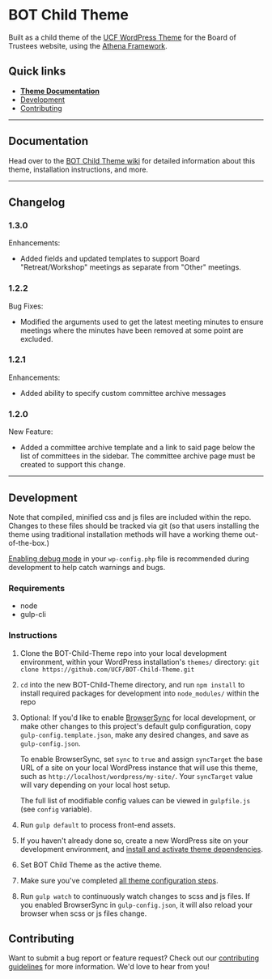 # BOT Child Theme

Built as a child theme of the [UCF WordPress Theme](https://github.com/UCF/UCF-WordPress-Theme) for the Board of Trustees website, using the [Athena Framework](https://ucf.github.io/Athena-Framework/).

## Quick links

* [**Theme Documentation**](https://github.com/UCF/BOT-Child-Theme/wiki)
* [Development](#development)
* [Contributing](#contributing)

-----

## Documentation

Head over to the [BOT Child Theme wiki](https://github.com/UCF/BOT-Child-Theme/wiki) for detailed information about this theme, installation instructions, and more.

-----

## Changelog ##

### 1.3.0 ###
Enhancements:
* Added fields and updated templates to support Board "Retreat/Workshop" meetings as separate from "Other" meetings.

### 1.2.2 ###
Bug Fixes:
* Modified the arguments used to get the latest meeting minutes to ensure meetings where the minutes have been removed at some point are excluded.

### 1.2.1 ###
Enhancements:
* Added ability to specify custom committee archive messages

### 1.2.0 ###
New Feature:
* Added a committee archive template and a link to said page below the list of committees in the sidebar. The committee archive page must be created to support this change.

-----

## Development

Note that compiled, minified css and js files are included within the repo.  Changes to these files should be tracked via git (so that users installing the theme using traditional installation methods will have a working theme out-of-the-box.)

[Enabling debug mode](https://codex.wordpress.org/Debugging_in_WordPress) in your `wp-config.php` file is recommended during development to help catch warnings and bugs.

### Requirements
* node
* gulp-cli

### Instructions
1. Clone the BOT-Child-Theme repo into your local development environment, within your WordPress installation's `themes/` directory: `git clone https://github.com/UCF/BOT-Child-Theme.git`
2. `cd` into the new BOT-Child-Theme directory, and run `npm install` to install required packages for development into `node_modules/` within the repo
3. Optional: If you'd like to enable [BrowserSync](https://browsersync.io) for local development, or make other changes to this project's default gulp configuration, copy `gulp-config.template.json`, make any desired changes, and save as `gulp-config.json`.

    To enable BrowserSync, set `sync` to `true` and assign `syncTarget` the base URL of a site on your local WordPress instance that will use this theme, such as `http://localhost/wordpress/my-site/`.  Your `syncTarget` value will vary depending on your local host setup.

    The full list of modifiable config values can be viewed in `gulpfile.js` (see `config` variable).
3. Run `gulp default` to process front-end assets.
4. If you haven't already done so, create a new WordPress site on your development environment, and [install and activate theme dependencies](https://github.com/UCF/BOT-Child-Theme/wiki/Installation#installation-requirements).
5. Set BOT Child Theme as the active theme.
6. Make sure you've completed [all theme configuration steps](https://github.com/UCF/BOT-Child-Theme/wiki/Installation#theme-configuration).
7. Run `gulp watch` to continuously watch changes to scss and js files.  If you enabled BrowserSync in `gulp-config.json`, it will also reload your browser when scss or js files change.


## Contributing

Want to submit a bug report or feature request?  Check out our [contributing guidelines](https://github.com/UCF/BOT-Child-Theme/blob/master/CONTRIBUTING.md) for more information.  We'd love to hear from you!
